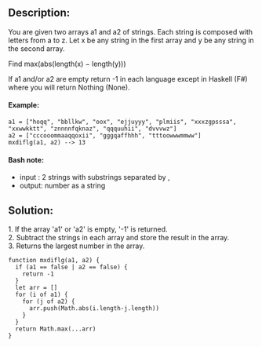 ## Description:

You are given two arrays a1 and a2 of strings. Each string is composed with letters from a to z. Let x be any string in the first array and y be any string in the second array.

Find max(abs(length(x) − length(y)))

If a1 and/or a2 are empty return \-1 in each language except in Haskell (F#) where you will return Nothing (None).

#### Example:

```
a1 = ["hoqq", "bbllkw", "oox", "ejjuyyy", "plmiis", "xxxzgpsssa", "xxwwkktt", "znnnnfqknaz", "qqquuhii", "dvvvwz"]
a2 = ["cccooommaaqqoxii", "gggqaffhhh", "tttoowwwmmww"]
mxdiflg(a1, a2) --> 13
```

#### Bash note:

-   input : 2 strings with substrings separated by ,
-   output: number as a string

## Solution:

1\. If the array 'a1' or 'a2' is empty, '-1' is returned.  
2\. Subtract the strings in each array and store the result in the array.  
3. Returns the largest number in the array.

```
function mxdiflg(a1, a2) {
  if (a1 == false | a2 == false) {
    return -1
  }
  let arr = []
  for (i of a1) {
    for (j of a2) {
      arr.push(Math.abs(i.length-j.length))
    }
  }
  return Math.max(...arr)
}
```